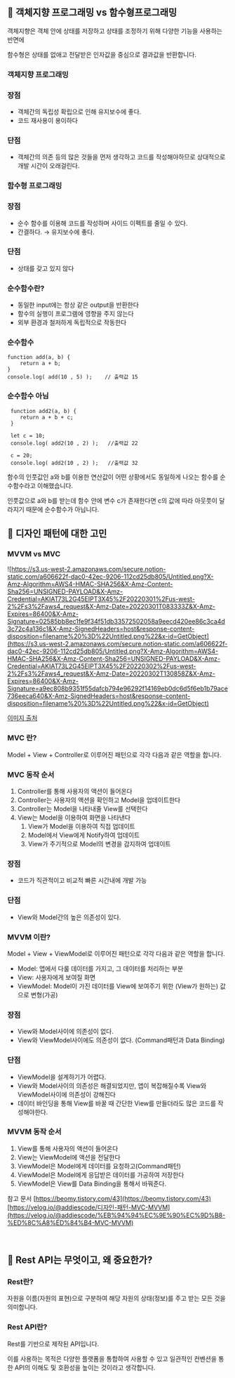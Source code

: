 ## 🍎 객체지향 프로그래밍 vs 함수형프로그래밍

객체지향은 객체 안에 상태를 저장하고 상태를 조정하기 위해 다양한 기능을 사용하는 반면에

함수형은 상태를 없애고 전달받은 인자값을 중심으로 결과값을 반환합니다.

### 객체지향 프로그래밍

### 장점

- 객체간의 독립성 확립으로 인해 유지보수에 좋다.
- 코드 재사용이 용이하다

### 단점

- 객체간의 의존 등의 많은 것들을 먼저 생각하고 코드를 작성해야하므로 상대적으로 개발 시간이 오래걸린다.

### 함수형 프로그래밍

### 장점

- 순수 함수를 이용해 코드를 작성하며 사이드 이펙트를 줄일 수 있다.
- 간결하다. → 유지보수에 좋다.

### 단점

- 상태를 갖고 있지 않다

### 순수함수란?

- 동일한 input에는 항상 같은 output을 반환한다
- 함수의 실행이 프로그램에 영향을 주지 않는다
- 외부 환경과 철저하게 독립적으로 작동한다

### 순수함수

```
function add(a, b) {
    return a + b;
}
console.log( add(10 , 5) );    // 출력값 15

```

### 순수함수 아님

```
 function add2(a, b) {
    return a + b + c;
 }

 let c = 10;
 console.log( add2(10 , 2) );   //출력값 22

 c = 20;
 console.log( add2(10 , 2) );   //출력값 32

```

함수의 인풋값인 a와 b를 이용한 연산값이 어떤 상황에서도 동일하게 나오는 함수를 순수함수라고 이해했습니다.

인풋값으로 a와 b를 받는데 함수 안에 변수 c가 존재한다면 c의 값에 따라 아웃풋이 달라지기 때문에 순수함수가 아닙니다.

## 🍎 디자인 패턴에 대한 고민

### MVVM vs MVC

![https://s3.us-west-2.amazonaws.com/secure.notion-static.com/a606622f-dac0-42ec-9206-112cd25db805/Untitled.png?X-Amz-Algorithm=AWS4-HMAC-SHA256&X-Amz-Content-Sha256=UNSIGNED-PAYLOAD&X-Amz-Credential=AKIAT73L2G45EIPT3X45%2F20220301%2Fus-west-2%2Fs3%2Faws4_request&X-Amz-Date=20220301T083333Z&X-Amz-Expires=86400&X-Amz-Signature=02585bb8ec1fe9f34f51db33572502058a9eecd420ee86c3ca4d3c72c4a136c1&X-Amz-SignedHeaders=host&response-content-disposition=filename%20%3D%22Untitled.png%22&x-id=GetObject](https://s3.us-west-2.amazonaws.com/secure.notion-static.com/a606622f-dac0-42ec-9206-112cd25db805/Untitled.png?X-Amz-Algorithm=AWS4-HMAC-SHA256&X-Amz-Content-Sha256=UNSIGNED-PAYLOAD&X-Amz-Credential=AKIAT73L2G45EIPT3X45%2F20220302%2Fus-west-2%2Fs3%2Faws4_request&X-Amz-Date=20220302T130858Z&X-Amz-Expires=86400&X-Amz-Signature=a9ec808b9351f55dafcb794e96292f14169eb0dc6d5f6eb1b79ace736eeca640&X-Amz-SignedHeaders=host&response-content-disposition=filename%20%3D%22Untitled.png%22&x-id=GetObject)

[이미지 출처](https://ichi.pro/ko/swift-mich-mvvm-dijain-paeteon-eul-sayonghan-logeu-in-hwamyeon-guhyeon-74723834678771)

### MVC 란?

Model + View + Controller로 이루어진 패턴으로 각각 다음과 같은 역할을 합니다.

### MVC 동작 순서

1. Controller를 통해 사용자의 액션이 들어온다
2. Controller는 사용자의 액션을 확인하고 Model을 업데이트한다
3. Controller는 Model을 나타내줄 View를 선택한다
4. View는 Model을 이용하여 화면을 나타낸다
    1. View가 Model을 이용하여 직접 업데이트
    2. Model에서 View에게 Notify하여 업데이트
    3. View가 주기적으로 Model의 변경을 감지하여 업데이트

### 장점

- 코드가 직관적이고 비교적 빠른 시간내에 개발 가능

### 단점

- View와 Model간의 높은 의존성이 있다.

### MVVM 이란?

Model + View + ViewModel로 이루어진 패턴으로 각각 다음과 같은 역할을 합니다.

- Model: 앱에서 다룰 데이터를 가지고, 그 데이터를 처리하는 부분
- View: 사용자에게 보여질 화면
- ViewModel: Model이 가진 데이터를 View에 보여주기 위한 (View가 원하는) 값으로 변형(가공)

### 장점

- View와 Model사이에 의존성이 없다.
- View와 ViewModel사이에도 의존성이 없다. (Command패턴과 Data Binding)

### 단점

- ViewModel을 설계하기가 어렵다.
- View와 Model사이의 의존성은 해결되었지만, 앱이 복잡해질수록 View와 ViewModel사이에 의존성이 강해진다
- 데이터 바인딩을 통해 View를 바꿀 때 간단한 View를 만들더라도 많은 코드를 작성해야한다.

### MVVM 동작 순서

1. View를 통해 사용자의 액션이 들어온다
2. View는 ViewModel에 액션을 전달한다
3. ViewModel은 Model에게 데이터를 요청하고(Command패턴)
4. ViewModel은 Model에게 응답받은 데이터를 가공하여 저장한다
5. ViewModel은 View를 Data Binding을 통해서 바꿔준다.

참고 문서
[https://beomy.tistory.com/43](https://beomy.tistory.com/43)[https://velog.io/@addiescode/디자인-패턴-MVC-MVVM](https://velog.io/@addiescode/%EB%94%94%EC%9E%90%EC%9D%B8-%ED%8C%A8%ED%84%B4-MVC-MVVM)

<br>

## 🍎 Rest API는 무엇이고, 왜 중요한가?

### **Rest란?**

자원을 이름(자원의 표현)으로 구분하여 해당 자원의 상태(정보)를 주고 받는 모든 것을 의미합니다.

### Rest API란?

Rest를 기반으로 제작된 API입니다.

이를 사용하는 목적은 다양한 플랫폼을 통합하여 사용할 수 있고 일관적인 컨벤션을 통한 API의 이해도 및 호환성을 높이는 것이라고 생각합니다.